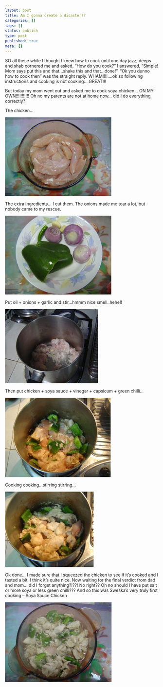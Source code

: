 ```yaml
---
layout: post
title: Am I gonna create a disaster??
categories: []
tags: []
status: publish
type: post
published: true
meta: {}
---
```

SO all these while I thought I knew how to cook until one day jazz, deeps and shab cornered me and asked, “How do you cook?” I answered, “Simple! Mom says put this and that...shake this and that...done!”. “Ok you dunno how to cook then” was the straight reply. WHAM!!!!....ok so following instructions and cooking is not cooking... GREAT!!!

But today my mom went out and asked me to cook soya chicken... ON MY OWN!!!!!!!!!!! Oh no my parents are not at home now... did I do everything correctly?

The chicken...

![](/img/c1.jpg)

The extra ingredients... I cut them. The onions made me tear a lot, but nobody came to my rescue.

![](/img/c2.jpg)

Put oil + onions + garlic and stir...hmmm nice smell..hehe!!

![](/img/c3.jpg)

Then put chicken + soya sauce + vinegar + capsicum + green chilli...

![](/img/c4.jpg)

Cooking cooking...stirring stirring...

![](/img/c5.jpg)

Ok done... I made sure that I squeezed the chicken to see if it’s cooked and I tasted a bit. I think it’s quite nice. Now waiting for the final verdict from dad and mom... did I forget anything?!??! No right?? Oh no should I have put salt or more soya or less green chilli??? And so this was Sweska’s very truly first cooking – Soya Sauce Chicken

![](/img/c6.jpg)
